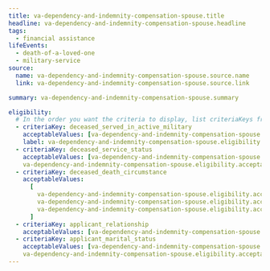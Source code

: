 ```yaml
---
title: va-dependency-and-indemnity-compensation-spouse.title
headline: va-dependency-and-indemnity-compensation-spouse.headline
tags:
  - financial assistance
lifeEvents:
  - death-of-a-loved-one
  - military-service
source:
  name: va-dependency-and-indemnity-compensation-spouse.source.name
  link: va-dependency-and-indemnity-compensation-spouse.source.link

summary: va-dependency-and-indemnity-compensation-spouse.summary

eligibility:
  # In the order you want the criteria to display, list criteriaKeys from the csv here, each followed by a comma-separated list of which values indicate eligibility for that criteria. Wrap individual values in quotes if they have inner commas.
  - criteriaKey: deceased_served_in_active_military
    acceptableValues: [va-dependency-and-indemnity-compensation-spouse.eligibility.acceptableValues]
    label: va-dependency-and-indemnity-compensation-spouse.eligibility.label
  - criteriaKey: deceased_service_status
    acceptableValues: [va-dependency-and-indemnity-compensation-spouse.eligibility.acceptableValues1, 
    va-dependency-and-indemnity-compensation-spouse.eligibility.acceptableValues2]
  - criteriaKey: deceased_death_circumstance
    acceptableValues:
      [
        va-dependency-and-indemnity-compensation-spouse.eligibility.acceptableValues3,
        va-dependency-and-indemnity-compensation-spouse.eligibility.acceptableValues4,
        va-dependency-and-indemnity-compensation-spouse.eligibility.acceptableValues5,
      ]
  - criteriaKey: applicant_relationship
    acceptableValues: [va-dependency-and-indemnity-compensation-spouse.eligibility.acceptableValues6]
  - criteriaKey: applicant_marital_status
    acceptableValues: [va-dependency-and-indemnity-compensation-spouse.eligibility.acceptableValues7, 
    va-dependency-and-indemnity-compensation-spouse.eligibility.acceptableValues8]
---
```

